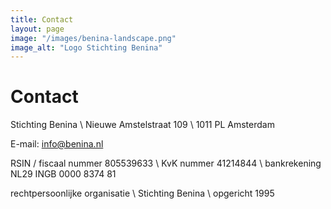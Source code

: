 ```yaml
---
title: Contact
layout: page
image: "/images/benina-landscape.png"
image_alt: "Logo Stichting Benina"
---
```


# Contact

Stichting Benina \\
Nieuwe Amstelstraat 109 \\
1011 PL Amsterdam

E-mail: [info@benina.nl](mailto:info@benina.nl)

RSIN / fiscaal nummer 805539633 \\
KvK nummer 41214844 \\
bankrekening NL29 INGB 0000 8374 81

rechtpersoonlijke organisatie \\
Stichting Benina \\
opgericht 1995
